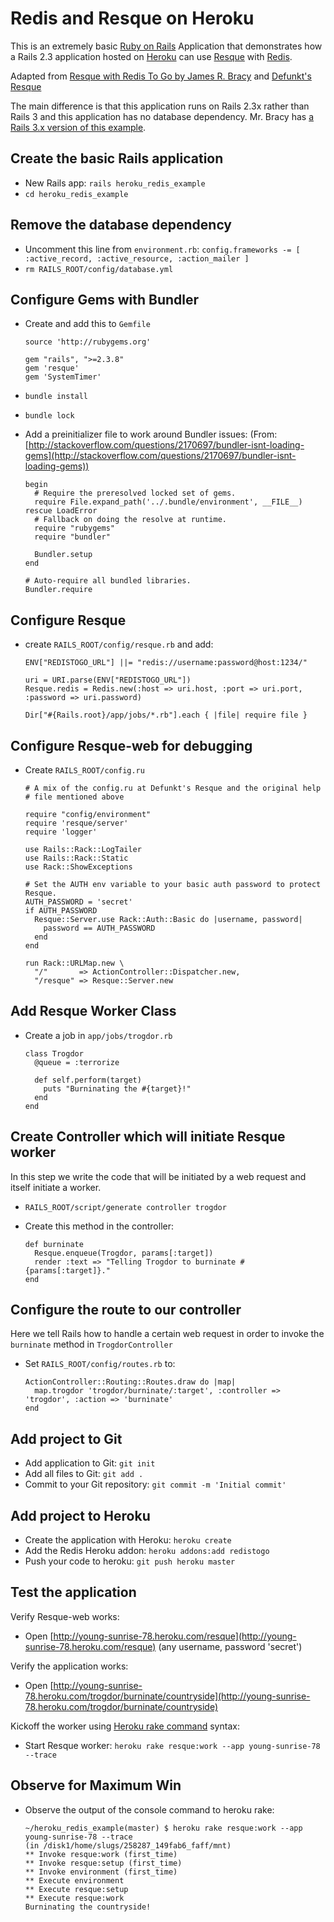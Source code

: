 # Redis and Resque on Heroku

This is an extremely basic [Ruby on Rails](http://rubyonrails.org/) Application that demonstrates how a Rails 2.3 application hosted on [Heroku](http://heroku.com) can use [Resque](http://github.com/defunkt/resque) with [Redis](http://code.google.com/p/redis/).

Adapted from [Resque with Redis To Go by James R. Bracy](http://blog.redistogo.com/2010/07/26/resque-with-redis-to-go/) and [Defunkt's Resque](http://github.com/defunkt/resque)

The main difference is that this application runs on Rails 2.3x rather than Rails 3 and this application has no database dependency. Mr. Bracy has [a Rails 3.x version of this example](http://github.com/waratuman/cookie-monster).

## Create the basic Rails application

* New Rails app: `rails heroku_redis_example`
* `cd heroku_redis_example`

## Remove the database dependency

* Uncomment this line from `environment.rb`: `config.frameworks -= [ :active_record, :active_resource, :action_mailer ]`
* `rm RAILS_ROOT/config/database.yml`

## Configure Gems with Bundler

* Create and add this to `Gemfile`

      source 'http://rubygems.org'

      gem "rails", ">=2.3.8"
      gem 'resque'
      gem 'SystemTimer'

* `bundle install`
* `bundle lock`
* Add a preinitializer file to work around Bundler issues: (From: [http://stackoverflow.com/questions/2170697/bundler-isnt-loading-gems](http://stackoverflow.com/questions/2170697/bundler-isnt-loading-gems))

      begin
        # Require the preresolved locked set of gems.
        require File.expand_path('../.bundle/environment', __FILE__)
      rescue LoadError
        # Fallback on doing the resolve at runtime.
        require "rubygems"
        require "bundler"

        Bundler.setup
      end

      # Auto-require all bundled libraries.
      Bundler.require

## Configure Resque

* create `RAILS_ROOT/config/resque.rb` and add: 

      ENV["REDISTOGO_URL"] ||= "redis://username:password@host:1234/"

      uri = URI.parse(ENV["REDISTOGO_URL"])
      Resque.redis = Redis.new(:host => uri.host, :port => uri.port, :password => uri.password)

      Dir["#{Rails.root}/app/jobs/*.rb"].each { |file| require file }

## Configure Resque-web for debugging

* Create `RAILS_ROOT/config.ru`

      # A mix of the config.ru at Defunkt's Resque and the original help
      # file mentioned above

      require "config/environment"
      require 'resque/server'
      require 'logger'

      use Rails::Rack::LogTailer
      use Rails::Rack::Static
      use Rack::ShowExceptions

      # Set the AUTH env variable to your basic auth password to protect Resque.
      AUTH_PASSWORD = 'secret'
      if AUTH_PASSWORD
        Resque::Server.use Rack::Auth::Basic do |username, password|
          password == AUTH_PASSWORD
        end
      end

      run Rack::URLMap.new \
        "/"       => ActionController::Dispatcher.new,
        "/resque" => Resque::Server.new

## Add Resque Worker Class

* Create a job in `app/jobs/trogdor.rb`

      class Trogdor
        @queue = :terrorize
  
        def self.perform(target)
          puts "Burninating the #{target}!"
        end
      end

## Create Controller which will initiate Resque worker

In this step we write the code that will be initiated by a web request and itself initiate a worker. 

* `RAILS_ROOT/script/generate controller trogdor`
* Create this method in the controller:

      def burninate
        Resque.enqueue(Trogdor, params[:target])
        render :text => "Telling Trogdor to burninate #{params[:target]}."
      end

## Configure the route to our controller

Here we tell Rails how to handle a certain web request in order to invoke the `burninate` method in `TrogdorController`

* Set `RAILS_ROOT/config/routes.rb` to: 

      ActionController::Routing::Routes.draw do |map|
        map.trogdor 'trogdor/burninate/:target', :controller => 'trogdor', :action => 'burninate'
      end
 
## Add project to Git
 
* Add application to Git: `git init`
* Add all files to Git: `git add .`
* Commit to your Git repository: `git commit -m 'Initial commit'`

## Add project to Heroku

* Create the application with Heroku: `heroku create`
* Add the Redis Heroku addon: `heroku addons:add redistogo`
* Push your code to heroku: `git push heroku master`

## Test the application

Verify Resque-web works:

* Open [http://young-sunrise-78.heroku.com/resque](http://young-sunrise-78.heroku.com/resque) (any username, password 'secret')

Verify the application works: 

* Open [http://young-sunrise-78.heroku.com/trogdor/burninate/countryside](http://young-sunrise-78.heroku.com/trogdor/burninate/countryside)

Kickoff the worker using [Heroku rake command](http://docs.heroku.com/rake) syntax:

* Start Resque worker: `heroku rake resque:work --app young-sunrise-78 --trace`

## Observe for Maximum Win

* Observe the output of the console command to heroku rake: 

      ~/heroku_redis_example(master) $ heroku rake resque:work --app young-sunrise-78 --trace
      (in /disk1/home/slugs/258287_149fab6_faff/mnt)
      ** Invoke resque:work (first_time)
      ** Invoke resque:setup (first_time)
      ** Invoke environment (first_time)
      ** Execute environment
      ** Execute resque:setup
      ** Execute resque:work
      Burninating the countryside!
      
